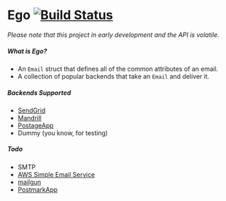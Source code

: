 # Ego [![Build Status](https://travis-ci.org/jarcoal/ego.png?branch=master)](https://travis-ci.org/jarcoal/ego)

*Please note that this project in early development and the API is volatile.*

##### What is Ego?

* An `Email` struct that defines all of the common attributes of an email. 
* A collection of popular backends that take an `Email` and deliver it.

##### Backends Supported

* [SendGrid](http://sendgrid.com/)
* [Mandrill](http://mandrill.com/)
* [PostageApp](http://postageapp.com/)
* Dummy (you know, for testing)

##### Todo

* SMTP
* [AWS Simple Email Service](http://aws.amazon.com/ses/)
* [mailgun](http://www.mailgun.com/)
* [PostmarkApp](https://postmarkapp.com/)